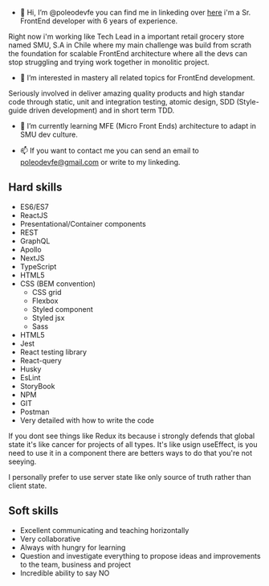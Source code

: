- 👋 Hi, I’m @poleodevfe you can find me in linkeding over [here](https://www.linkedin.com/in/poleodesign/) i'm a Sr. FrontEnd developer with 6 years of experience. 

Right now i'm working like Tech Lead in a important retail grocery store named SMU, S.A in Chile where my main challenge was build from scrath the foundation for scalable FrontEnd architecture where all the devs can stop struggling and trying work together in monolitic project.

- 👀 I’m interested in mastery all related topics for FrontEnd development. 

Seriously involved in deliver amazing quality products and high standar code through static, unit and integration testing, atomic design, SDD (Style-guide driven development) and in short term TDD.

- 🌱 I’m currently learning MFE (Micro Front Ends) architecture to adapt in SMU dev culture.

- 📫 If you want to contact me you can send an email to poleodevfe@gmail.com or write to my linkeding.

## Hard skills

- ES6/ES7
- ReactJS
- Presentational/Container components
- REST
- GraphQL
- Apollo
- NextJS
- TypeScript
- HTML5
- CSS (BEM convention)
  - CSS grid
  - Flexbox
  - Styled component
  - Styled jsx
  - Sass
- HTML5
- Jest
- React testing library
- React-query
- Husky
- EsLint
- StoryBook
- NPM
- GIT
- Postman
- Very detailed with how to write the code

If you dont see things like Redux its because i strongly defends that global state it's like cancer for projects of all types. It's like usign useEffect, is you need to use it in a component there are betters ways to do that you're not seeying.

I personally prefer to use server state like only source of truth rather than client state.

## Soft skills

- Excellent communicating and teaching horizontally
- Very collaborative
- Always with hungry for learning
- Question and investigate everything to propose ideas and improvements to the team, business and project
- Incredible ability to say NO

<!---
poleodevfe/poleodevfe is a ✨ special ✨ repository because its `README.md` (this file) appears on your GitHub profile.
You can click the Preview link to take a look at your changes.
--->
